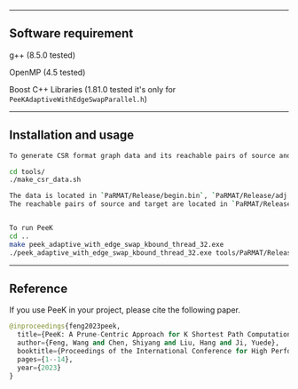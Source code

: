
---
Software requirement
-----
g++ (8.5.0 tested)

OpenMP (4.5 tested)

Boost C++ Libraries (1.81.0 tested it's only for `PeeKAdaptiveWithEdgeSwapParallel.h`)

---

Installation and usage
------
```bash
To generate CSR format graph data and its reachable pairs of source and target

cd tools/
./make_csr_data.sh

The data is located in `PaRMAT/Release/begin.bin`, `PaRMAT/Release/adj.bin` and `PaRMAT/Release/value.bin`
The reachable pairs of source and target are located in `PaRMAT/Release/reachable_src_dest.txt`


To run PeeK
cd ..
make peek_adaptive_with_edge_swap_kbound_thread_32.exe
./peek_adaptive_with_edge_swap_kbound_thread_32.exe tools/PaRMAT/Release/begin.bin tools/PaRMAT/Release/adj.bin tools/PaRMAT/Release/value.bin tools/PaRMAT/Release/reachable_src_dest.txt


```

----
Reference
-------

If you use PeeK in your project, please cite the following paper.

```python
@inproceedings{feng2023peek,
  title={PeeK: A Prune-Centric Approach for K Shortest Path Computation},
  author={Feng, Wang and Chen, Shiyang and Liu, Hang and Ji, Yuede},
  booktitle={Proceedings of the International Conference for High Performance Computing, Networking, Storage and Analysis},
  pages={1--14},
  year={2023}
}
```